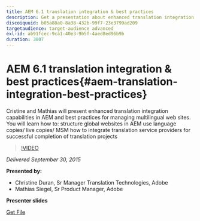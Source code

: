 ```yaml
---
title: AEM 6.1 translation integration & best practices
description: Get a presentation about enhanced translation integration capabilities in AEM. Learn best practices for managing multilingual web sites.
discoiquuid: b05a88a0-8a38-432b-99f7-23e3799ad209
targetaudience: target-audience advanced
exl-id: ab91fcec-9ca1-40e3-9b5f-4aed8ed96b9b
duration: 3807
---
```

# AEM 6.1 translation integration & best practices{#aem-translation-integration-best-practices}

Cristine and Mathias will present enhanced translation integration capabilities in AEM and best practices for managing multilingual web sites. You will learn how to: structure global websites in AEM use language copies/ live copies/ MSM how to integrate translation service providers for successful completion of translation projects

>[!VIDEO](https://video.tv.adobe.com/v/19371/?quality=9)

*Delivered September 30, 2015*

**Presented by:**

* Christine Duran, Sr Manager Translation Technologies, Adobe
* Mathias Siegel, Sr Product Manager, Adobe

**Presenter slides**

[Get File](assets/09302015-aem-gems-translation-integration-and-best-practices.pdf)

<!--
[Get back to the Overview](https://helpx.adobe.com/experience-manager/kt/eseminars/gems/aem-index.html)
-->
